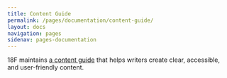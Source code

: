```yaml
---
title: Content Guide
permalink: /pages/documentation/content-guide/
layout: docs
navigation: pages
sidenav: pages-documentation
---
```



18F maintains [a content guide](https://content-guide.18f.gov/) that helps writers create clear, accessible, and user-friendly content.
